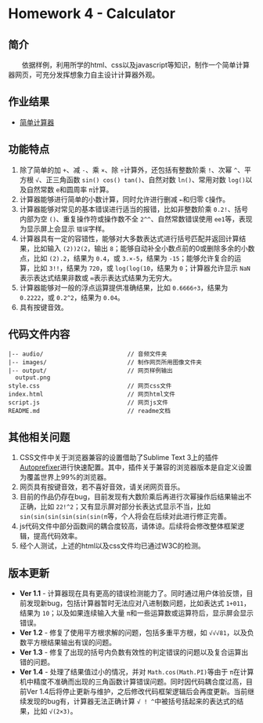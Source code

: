 # Homework 4 - Calculator

## 简介

　　依据样例，利用所学的html、css以及javascript等知识，制作一个简单计算器网页，可充分发挥想象力自主设计计算器外观。

## 作业结果

- [简单计算器](https://reganfan.github.io/LearningWeb2.0/docs/Homework-4-Calculator/index.html)

## 功能特点

1. 除了简单的加 `+`、减 `-`、乘 `×`、除 `÷`计算外，还包括有整数阶乘 `!`、次幂 `^`、平方根 `√`、正三角函数 `sin() cos() tan()`、自然对数 `ln()`、常用对数 `log()`以及自然常数 `e`和圆周率 `π`计算。
2. 计算器能够进行简单的小数计算，同时允许进行删减 `←`和归零 `C`操作。
3. 计算器能够对常见的基本错误进行适当的报错，比如非整数阶乘 `0.2!`、括号内部为空 `()`、重复操作符或操作数不全 `2^^`、自然常数错误使用 `ee1`等，表现为显示屏上会显示 `错误`字样。
4. 计算器具有一定的容错性，能够对大多数表达式进行括号匹配并返回计算结果，比如输入 `(2))2(2`，输出 `8`；能够自动补全小数点前的0或删除多余的小数点，比如 `(2).2`，结果为 `0.4`，或 `3.×-5`，结果为 `-15`；能够允许复合的运算，比如 `3!!`，结果为 `720`，或 `log(log(10`，结果为 `0`；计算器允许显示 `NaN`表示表达式结果非数或 `∞`表示表达式结果为无穷大。
5. 计算器能够对一般的浮点运算提供准确结果，比如 `0.6666÷3`，结果为 `0.2222`，或 `0.2^2`，结果为 `0.04`。
6. 具有按键音效。

## 代码文件内容

```
|-- audio/                        // 音频文件夹
|-- images/                       // 制作网页所用图像文件夹
|-- output/                       // 网页样例输出
  output.png
style.css                         // 网页css文件
index.html                        // 网页html文件
script.js                         // 网页js文件
README.md                         // readme文档
```

## 其他相关问题

1. CSS文件中关于浏览器兼容的设置借助了Sublime Text 3上的插件[Autoprefixer](https://github.com/sindresorhus/sublime-autoprefixer)进行快速配置。其中，插件关于兼容的浏览器版本是自定义设置为覆盖世界上99%的浏览器。
2. 网页具有按键音效，若不喜好音效，请关闭网页音乐。
3. 目前的作品仍存在bug，目前发现有大数阶乘后再进行次幂操作后结果输出不正确，比如 `22!^2`；又有显示屏对部分长表达式显示不当，比如 `sin(sin(sin(sin(sin(sin(π`等，个人将会在后续对此进行修正完善。
4. js代码文件中部分函数间的耦合度较高，请体谅。后续将会修改整体框架逻辑，提高代码效率。
5. 经个人测试，上述的html以及css文件均已通过W3C的检测。

## 版本更新

- **Ver 1.1** - 计算器现在具有更高的错误检测能力了。同时通过用户体验反馈，目前发现新bug，包括计算器暂时无法应对八进制数问题，比如表达式 `1+011`，结果为 `10`；以及如果连续输入大量 `π`和一些运算数或运算符后，显示屏会显示错误。
- **Ver 1.2** - 修复了使用平方根求解的问题，包括多重平方根，如 `√√√81`，以及负数平方根结果输出有误的问题。
- **Ver 1.3** - 修复了出现的括号内负数有效性的判定错误的问题以及复合运算出错的问题。
- **Ver 1.4** - 处理了结果值过小的情况，并对 `Math.cos(Math.PI)`等由于 `π`在计算机中精度不准确而出现的三角函数计算错误问题。同时因代码耦合度过高，目前Ver 1.4后将停止更新与维护，之后修改代码框架逻辑后会再度更新。当前继续发现的bug有，计算器无法正确计算 `√ ! ^`中被括号括起来的表达式的结果，比如 `√(2×3)`。